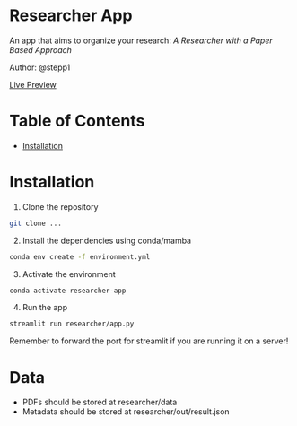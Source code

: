 # Researcher App
An app that aims to organize your research: *A Researcher with a Paper Based Approach*

Author: @stepp1

[Live Preview](https://stepp1-research-app-researcherapp-p7i4d2.streamlit.app/)

# Table of Contents
- [Installation](#installation)

# Installation
1. Clone the repository
```bash
git clone ...
``` 

2. Install the dependencies using conda/mamba
```bash
conda env create -f environment.yml
```

3. Activate the environment
```bash
conda activate researcher-app
```

4. Run the app
```bash
streamlit run researcher/app.py
```

Remember to forward the port for streamlit if you are running it on a server!

# Data

* PDFs should be stored at researcher/data
* Metadata should be stored at researcher/out/result.json
